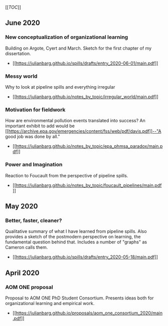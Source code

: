 [[_TOC_]]

## June 2020

### New conceptualization of organizational learning

Building on Argote, Cyert and March. Sketch for the first chapter of my dissertation.

* [[https://julianbarg.github.io/spills/drafts/entry_2020-06-01/main.pdf]]

### Messy world

Why to look at pipeline spills and everything irregular

* [[https://julianbarg.github.io/notes_by_topic/irregular_world/main.pdf]]

### Motivation for fieldwork

How are environmental pollution events translated into success? An important exhibit to add would be [[https://archive.epa.gov/emergencies/content/fss/web/pdf/davis.pdf]]--"A good job was done by all."

* [[https://julianbarg.github.io/notes_by_topic/epa_phmsa_paradox/main.pdf]]

### Power and Imagination

Reaction to Foucault from the perspective of pipeline spills.

* [[https://julianbarg.github.io/notes_by_topic/foucault_pipelines/main.pdf]]

## May 2020

### Better, faster, cleaner?

Qualitative summary of what I have learned from pipeline spills. Also provides a sketch of the postmodern perspective on learning, the fundamental question behind that. Includes a number of "graphs" as Cameron calls them.

* [[https://julianbarg.github.io/spills/drafts/entry_2020-05-18/main.pdf]]

## April 2020

### AOM ONE proposal

Proposal to AOM ONE PhD Student Consortium. Presents ideas both for organizational learning and empirical work.

* [[https://julianbarg.github.io/proposals/aom_one_consortium_2020/main.pdf]]